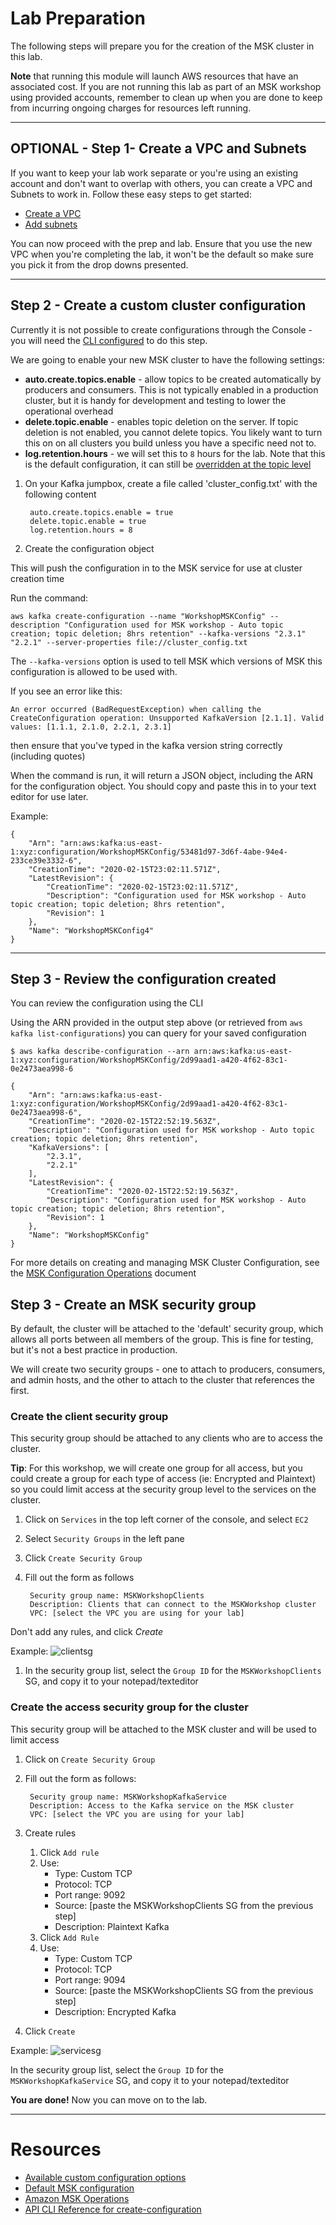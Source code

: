 # Lab Preparation

The following steps will prepare you for the creation of the MSK cluster in this lab.

**Note** that running this module will launch AWS resources that have an associated cost.  If you are not running this lab as part of an MSK workshop using provided accounts, remember to clean up when you are done to keep from incurring ongoing charges for resources left running.

---


## OPTIONAL - Step 1- Create a VPC and Subnets

If you want to keep your lab work separate or you're using an existing account and don't want to overlap with others, you can create a VPC and Subnets to work in.  Follow these easy steps to get started:

* [Create a VPC](https://docs.aws.amazon.com/msk/latest/developerguide/create-vpc.html)
* [Add subnets](https://docs.aws.amazon.com/msk/latest/developerguide/add-subnets.html)

You can now proceed with the prep and lab.  Ensure that you use the new VPC when you're completing the lab, it won't be the default so make sure you pick it from the drop downs presented.

---

## Step 2 - Create a custom cluster configuration

Currently it is not possible to create configurations through the Console - you will need the [CLI configured](/modules/commontasks/setupawscli.md) to do this step.

We are going to enable your new MSK cluster to have the following settings:

* **auto.create.topics.enable** - allow topics to be created automatically by producers and consumers.  This is not typically enabled in a production cluster, but it is handy for development and testing to lower the operational overhead
* **delete.topic.enable** - enables topic deletion on the server.  If topic deletion is not enabled, you cannot delete topics.  You likely want to turn this on on all clusters you build unless you have a specific need not to.
* **log.retention.hours** - we will set this to `8` hours for the lab.  Note that this is the default configuration, it can still be [overridden at the topic level](https://docs.aws.amazon.com/msk/latest/developerguide/bestpractices.html)


1. On your Kafka jumpbox, create a file called 'cluster_config.txt' with the following content

        auto.create.topics.enable = true
        delete.topic.enable = true
        log.retention.hours = 8

1. Create the configuration object 

This will push the configuration in to the MSK service for use at cluster creation time

Run the command:

`aws kafka create-configuration --name "WorkshopMSKConfig" --description "Configuration used for MSK workshop - Auto topic creation; topic deletion; 8hrs retention" --kafka-versions "2.3.1" "2.2.1" --server-properties file://cluster_config.txt`

The `--kafka-versions` option is used to tell MSK which versions of MSK this configuration is allowed to be used with.

If you see an error like this: 

    An error occurred (BadRequestException) when calling the CreateConfiguration operation: Unsupported KafkaVersion [2.1.1]. Valid values: [1.1.1, 2.1.0, 2.2.1, 2.3.1]
then ensure that you've typed in the kafka version string correctly (including quotes)

When the command is run, it will return a JSON object, including the ARN for the configuration object.  You should copy and paste this in to your text editor for use later.

Example:

    {
        "Arn": "arn:aws:kafka:us-east-1:xyz:configuration/WorkshopMSKConfig/53481d97-3d6f-4abe-94e4-233ce39e3332-6",
        "CreationTime": "2020-02-15T23:02:11.571Z",
        "LatestRevision": {
            "CreationTime": "2020-02-15T23:02:11.571Z",
            "Description": "Configuration used for MSK workshop - Auto topic creation; topic deletion; 8hrs retention",
            "Revision": 1
        },
        "Name": "WorkshopMSKConfig4"
    }

---

## Step 3 - Review the configuration created

You can review the configuration using the CLI

Using the ARN provided in the output step above (or retrieved from `aws kafka list-configurations`) you can query for your saved configuration

`$ aws kafka describe-configuration --arn arn:aws:kafka:us-east-1:xyz:configuration/WorkshopMSKConfig/2d99aad1-a420-4f62-83c1-0e2473aea998-6`

    {
        "Arn": "arn:aws:kafka:us-east-1:xyz:configuration/WorkshopMSKConfig/2d99aad1-a420-4f62-83c1-0e2473aea998-6",
        "CreationTime": "2020-02-15T22:52:19.563Z",
        "Description": "Configuration used for MSK workshop - Auto topic creation; topic deletion; 8hrs retention",
        "KafkaVersions": [
            "2.3.1",
            "2.2.1"
        ],
        "LatestRevision": {
            "CreationTime": "2020-02-15T22:52:19.563Z",
            "Description": "Configuration used for MSK workshop - Auto topic creation; topic deletion; 8hrs retention",
            "Revision": 1
        },
        "Name": "WorkshopMSKConfig"
    }

For more details on creating and managing MSK Cluster Configuration, see the [MSK Configuration Operations](https://docs.aws.amazon.com/msk/latest/developerguide/msk-configuration-operations.html) document


## Step 3 - Create an MSK security group

By default, the cluster will be attached to the 'default' security group, which allows all ports between all members of the group.  This is fine for testing, but it's not a best practice in production.

We will create two security groups - one to attach to producers, consumers, and admin hosts, and the other to attach to the cluster that references the first.

### Create the client security group

This security group should be attached to any clients who are to access the cluster.  

**Tip**: For this workshop, we will create one group for all access, but you could create a group for each type of access (ie: Encrypted and Plaintext) so you could limit access at the security group level to the services on the cluster.

1. Click on `Services` in the top left corner of the console, and select `EC2`

1. Select `Security Groups` in the left pane

1. Click `Create Security Group`

1. Fill out the form as follows

        Security group name: MSKWorkshopClients
        Description: Clients that can connect to the MSKWorkshop cluster
        VPC: [select the VPC you are using for your lab]

Don't add any rules, and click *Create*

Example:
![clientsg](_media/modules/clustercreation/msk_console_clientsg.png)


1. In the security group list, select the `Group ID` for the `MSKWorkshopClients` SG, and copy it to your notepad/texteditor

### Create the access security group for the cluster

This security group will be attached to the MSK cluster and will be used to limit access

1. Click on `Create Security Group`

1. Fill out the form as follows:

        Security group name: MSKWorkshopKafkaService
        Description: Access to the Kafka service on the MSK cluster
        VPC: [select the VPC you are using for your lab]

1. Create rules

    1. Click `Add rule`
    1. Use:
        * Type: Custom TCP
        * Protocol: TCP
        * Port range: 9092
        * Source: [paste the MSKWorkshopClients SG from the previous step]
        * Description: Plaintext Kafka
    1. Click `Add Rule`
    1. Use:
        * Type: Custom TCP
        * Protocol: TCP
        * Port range: 9094
        * Source: [paste the MSKWorkshopClients SG from the previous step]
        * Description: Encrypted Kafka

1. Click `Create`

Example:
![servicesg](_media/modules/clustercreation/msk_console_servicesg.png)

In the security group list, select the `Group ID` for the `MSKWorkshopKafkaService` SG, and copy it to your notepad/texteditor

**You are done!**  Now you can move on to the lab. 


---

# Resources

* [Available custom configuration options](https://docs.aws.amazon.com/msk/latest/developerguide/msk-configuration-properties.html)
* [Default MSK configuration](https://docs.aws.amazon.com/msk/latest/developerguide/msk-default-configuration.html)
* [Amazon MSK Operations](https://docs.aws.amazon.com/msk/latest/developerguide/msk-configuration-operations.html)
* [API CLI Reference for create-configuration](https://docs.aws.amazon.com/cli/latest/reference/kafka/create-configuration.html)